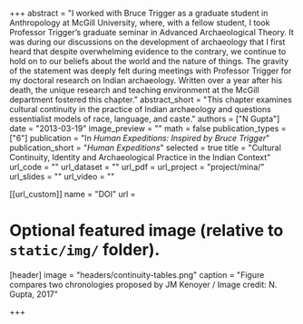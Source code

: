 +++
abstract = "I worked with Bruce Trigger as a graduate student in Anthropology at McGill University, where, with a fellow student, I took Professor Trigger’s graduate seminar in Advanced Archaeological Theory. It was during our discussions on the development of archaeology that I first heard that despite overwhelming evidence to the contrary, we continue to hold on to our beliefs about the world and the nature of things. The gravity of the statement was deeply felt during meetings with Professor Trigger for my doctoral research on Indian archaeology. Written over a year after his death, the unique research and teaching environment at the McGill department fostered this chapter."
abstract_short = "This chapter examines cultural continuity in the practice of Indian archaeology and questions essentialist models of race, language, and caste."
authors = ["N Gupta"]
date = "2013-03-19"
image_preview = ""
math = false
publication_types = ["6"]
publication = "In *Human Expeditions: Inspired by Bruce Trigger*"
publication_short = "*Human Expeditions*"
selected = true
title = "Cultural Continuity, Identity and Archaeological Practice in the Indian Context"
url_code = ""
url_dataset = ""
url_pdf = <a href="https://doi.org/10.5281/zenodo.822835" target="_ blank"></a>
url_project = "project/mina/"
url_slides = ""
url_video = ""

[[url_custom]]
name = "DOI"
url = <a href="https://doi.org/10.5281/zenodo.822835" target="_ blank"></a>

# Optional featured image (relative to `static/img/` folder).
[header]
image = "headers/continuity-tables.png"
caption = "Figure compares two chronologies proposed by JM Kenoyer / Image credit: N. Gupta, 2017"

+++
